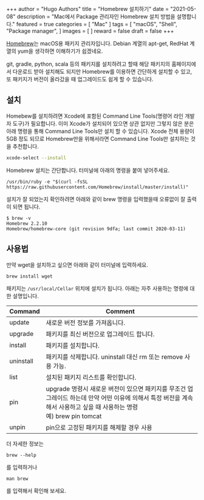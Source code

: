 +++
author = "Hugo Authors"
title = "Homebrew 설치하기"
date = "2021-05-08"
description = "Mac에서 Package 관리자인 Homebrew 설치 방법을 설명합니다."
featured = true
categories = [
  "Mac"
]
tags = [
    "macOS",
    "Shell",
    "Package manager",
]
images = [
]
reward = false
draft = false
+++

[Homebrew](http://brew.sh)는 macOS용 패키지 관리자입니다. Debian 계열의 apt-get, RedHat 계열의 yum을 생각하면 이해하기가 쉽겠네요.

git, gradle, python, scala 등의 패키지를 설치하려고 할때 해당 패키지의 홈페이지에서 다운로드 받아 설치해도 되지만 Homebrew를 이용하면 간단하게 설치할 수 있고, 또 패키지가 버전이 올라갔을 때 업그레이드도 쉽게 할 수 있습니다.

## 설치

Homebew를 설치하려면 Xcode에 포함된 Command Line Tools(명령어 라인 개발자 도구)가 필요합니다. 이미 Xcode가 설치되어 있으면 상관 없지만 그렇지 않은 분은 아래 명령을 통해 Command Line Tools만 설치 할 수 있습니다. Xcode 전체 용량이 5GB 정도 되므로 Homebrew만을 위해서라면 Command Line Tools만 설치하는 것을 추천합니다.

```sh
xcode-select --install
```

Homebrew 설치는 간단합니다. 터미널에 아래의 명령을 붙여 넣어주세요.

```shell
/usr/bin/ruby -e "$(curl -fsSL https://raw.githubusercontent.com/Homebrew/install/master/install)"
```

설치가 잘 되었는지 확인하려면 아래와 같이 brew 명령을 입력했을때 오류없이 잘 출력이 되면 됩니다.

```shell
$ brew -v
Homebrew 2.2.10
Homebrew/homebrew-core (git revision 9dfa; last commit 2020-03-11)
```

## 사용법

만약 wget을 설치하고 싶으면 아래와 같이 터미널에 입력하세요.

```shell
brew install wget
```

패키지는 `/usr/local/Cellar` 위치에 설치가 됩니다. 아래는 자주 사용하는 명령에 대한 설명입니다.

| Command | Comment |
|---------------|----------------|
| update | 새로운 버전 정보를 가져옵니다. |
|upgrade| 패키지를 최신 버전으로 업그레이드 합니다.|
|install|패키지를 설치합니다.|
|uninstall|패키지를 삭제합니다. uninstall 대신 rm 또는 remove 사용 가능.|
|list|설치된 패키지 리스트를 확인합니다.|
|pin|upgrade 명령시 새로운 버전이 있으면 패키지를 무조건 업그레이드 하는데 만약 어떤 이유에 의해서 특정 버전을 계속해서 사용하고 싶을 때 사용하는 명령  <br/>  예) brew pin tomcat|
|unpin|pin으로 고정된 패키지를 해제할 경우 사용|

더 자세한 정보는

```shell
brew --help
```

를 입력하거나

```shell
man brew
```

를 입력해서 확인해 보세요.  
